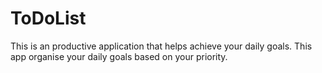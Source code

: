 # ToDoList
This is an productive application that helps achieve your daily goals.
This app organise your daily goals based on your priority.
